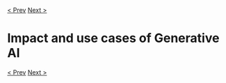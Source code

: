 [< Prev](./1.2_journey_into_generative_ai.md)  [Next >](./2_prompt_engineering.md)
# Impact and use cases of Generative AI



[< Prev](./1.2_journey_into_generative_ai.md)  [Next >](./2_prompt_engineering.md)